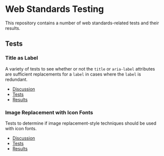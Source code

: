 # Web Standards Testing

This repository contains a number of web standards-related tests and their
results.

## Tests

### Title as Label

A variety of tests to see whether or not the `title` or `aria-label`
attributes are sufficient replacements for a `label` in cases where the
`label` is redundant.

* [Discussion](https://github.com/ucsb-wsg/ucsb-wsg.github.io/issues/30)
* [Tests](http://loganfranken.github.io/web-standards-testing/title-as-label/index.html)
* [Results](http://loganfranken.github.io/web-standards-testing/title-as-label/results.html)

### Image Replacement with Icon Fonts

Tests to determine if image replacement-style techniques should be used with
icon fonts.

* [Discussion](https://github.com/ucsb-wsg/ucsb-wsg.github.io/issues/31)
* [Tests](http://loganfranken.github.io/web-standards-testing/icon-font-replacement/index.html)
* [Results](http://loganfranken.github.io/web-standards-testing/icon-font-replacement/results.html)
